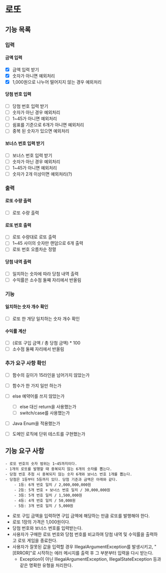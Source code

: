 # 로또

## 기능 목록

### 입력
#### 금액 입력 
- [X] 금액 입력 받기
- [X] 숫자가 아니면 예외처리
- [X] 1,000원으로 나누어 떨어지지 않는 경우 예외처리

#### 당첨 번호 입력
- [ ] 당첨 번호 입력 받기
- [ ] 숫자가 아닌 경우 예외처리
- [ ] 1~45가 아니면 예외처리
- [ ] 쉼표를 기준으로 6개가 아니면 예외처리
- [ ] 중복 된 숫자가 있으면 예외처리

#### 보너스 번호 입력 받기
- [ ] 보너스 번호 입력 받기
- [ ] 숫자가 아닌 경우 예외처리
- [ ] 1~45가 아니면 예외처리
- [ ] 숫자가 2개 이상이면 예외처리(?)

### 출력
#### 로또 수량 출력
- [ ] 로또 수량 출력
#### 로또 번호 출력
- [ ] 로또 수량대로 로또 출력
- [ ] 1~45 사이의 숫자만 랜덤으로 6개 출력
- [ ] 로또 번호 오름차순 정렬
#### 당첨 내역 출력
- [ ] 일치하는 숫자에 따라 당첨 내역 출력
- [ ] 수익률은 소수점 둘째 자리에서 반올림

### 기능
#### 일치하는 숫자 개수 확인
- [ ] 로또 한 개당 일치하는 숫자 개수 확인
#### 수익률 계산
- [ ] (로또 구입 금액 / 총 당첨 금액) * 100
- [ ] 소수점 둘째 자리에서 반올림

### 추가 요구 사항 확인
- [ ] 함수의 길이가 15라인을 넘어가지 않았는가
- [ ] 함수가 한 가지 일만 하는가
- [ ] else 예약어를 쓰지 않았는가
  - [ ] else 대신 return을 사용했는가
  - [ ] switch/case를 사용했는가
- [ ] Java Enum을 적용했는가
- [ ] 도메인 로직에 단위 테스트를 구현했는가


## 기능 요구 사항
```
- 로또 번호의 숫자 범위는 1~45까지이다.
- 1개의 로또를 발행할 때 중복되지 않는 6개의 숫자를 뽑는다.
- 당첨 번호 추첨 시 중복되지 않는 숫자 6개와 보너스 번호 1개를 뽑는다.
- 당첨은 1등부터 5등까지 있다. 당첨 기준과 금액은 아래와 같다.
    - 1등: 6개 번호 일치 / 2,000,000,000원
    - 2등: 5개 번호 + 보너스 번호 일치 / 30,000,000원
    - 3등: 5개 번호 일치 / 1,500,000원
    - 4등: 4개 번호 일치 / 50,000원
    - 5등: 3개 번호 일치 / 5,000원
```
* 로또 구입 금액을 입력하면 구입 금액에 해당하는 만큼 로또를 발행해야 한다.
* 로또 1장의 가격은 1,000원이다.
* 당첨 번호와 보너스 번호를 입력받는다.
* 사용자가 구매한 로또 번호와 당첨 번호를 비교하여 당첨 내역 및 수익률을 출력하고 로또 게임을 종료한다.
* 사용자가 잘못된 값을 입력할 경우 IllegalArgumentException를 발생시키고, "[ERROR]"로 시작하는 에러 메시지를 출력 후 그 부분부터 입력을 다시 받는다.
  * Exception이 아닌 IllegalArgumentException, IllegalStateException 등과 같은 명확한 유형을 처리한다.